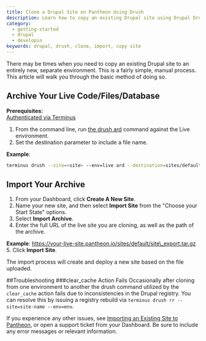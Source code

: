 ```yaml
---
title: Clone a Drupal Site on Pantheon Using Drush
description: Learn how to copy an existing Drupal site using Drupal Drush on Pantheon.
category:
  - getting-started
  - drupal
  - developin
keywords: drupal, drush, clone, import, copy site
---
```

There may be times when you need to copy an existing Drupal site to an entirely new, separate environment. This is a fairly simple, manual process. This article will walk you through the basic method of doing so.

## Archive Your Live Code/Files/Database
**Prerequisites:**  
 [Authenticated via Terminus](/docs/articles/local/cli)

 1. From the command line, run [the drush ard](http://www.drushcommands.com/drush-6x/archive/archive-dump) command against the Live environment.
 2. Set the destination parameter to include a file name.  

**Example**:
```bash
terminus drush --site=<site> --env=live ard --destination=sites/default/files/site\_export.tar.gz
```

##  Import Your Archive

1. From your Dashboard, click **Create A New Site**.
2. Name your new site, and then select **Import Site** from the "Choose your Start State" options.
3. Select **Import Archive**.
4. Enter the full URL of the live site you are cloning, as well as the path of the archive.

  **Example**: https://your-live-site.pantheon.io/sites/default/site\_export.tar.gz
5. Click **Import Site**.

The import process will create and deploy a new site based on the file uploaded.

##Troubleshooting
###clear_cache Action Fails
Occasionally after cloning from one environment to another the drush command utilized by the `clear_cache` action fails due to inconsistencies in the Drupal registry. You can resolve this by issuing a registry rebuild via `terminus drush rr --site=site-name --env=env`.

If you experience any other issues, see [Importing an Existing Site to Pantheon](/docs/articles/sites/create/importing-an-existing-site), or open a support ticket from your Dashboard. Be sure to include any error messages or relevant information.
